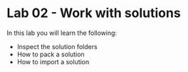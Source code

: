 # Lab 02 - Work with solutions

In this lab you will learn the following:

* Inspect the solution folders
* How to pack a solution
* How to import a solution
